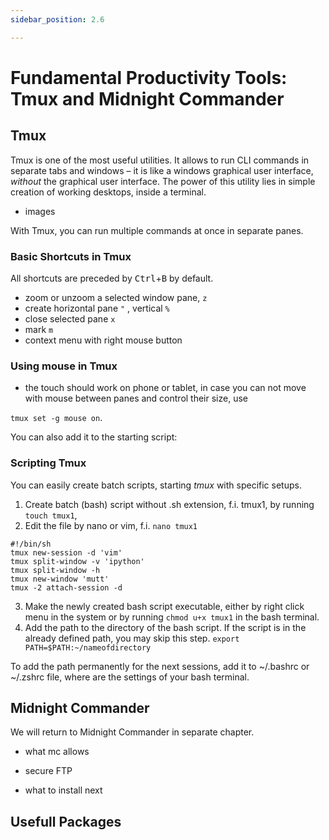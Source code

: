 ```yaml
---
sidebar_position: 2.6

---
```


# Fundamental Productivity Tools: Tmux and Midnight Commander

## Tmux
Tmux is one of the most useful utilities. It allows to run CLI commands in separate tabs and windows – it is like a windows graphical user interface, *without* the graphical user interface. The power of this utility lies in simple creation of working desktops, inside a terminal.

- images

With Tmux, you can run multiple commands at once in separate panes.

### Basic Shortcuts in Tmux
All shortcuts are preceded by <kbd>Ctrl</kbd>+<kbd>B</kbd> by default.
- zoom or unzoom a selected window pane, `z`
- create horizontal pane `"` , vertical `%`
- close selected pane `x`
- mark `m`
- context menu with right mouse button

### Using mouse in Tmux

- the touch should work on phone or tablet, in case you can not move with mouse between panes and control their size, use

 `tmux set -g mouse on`.  

You can also add it to the starting script:

### Scripting Tmux
You can easily create batch scripts, starting *tmux* with specific setups.

1. Create batch (bash) script without .sh extension, f.i. tmux1, by running `touch tmux1`,
2. Edit the file by nano or vim, f.i. `nano tmux1`
```
#!/bin/sh
tmux new-session -d 'vim'
tmux split-window -v 'ipython'
tmux split-window -h
tmux new-window 'mutt'
tmux -2 attach-session -d
```
3. Make the newly created bash script executable, either by right click menu in the system or by running `chmod u+x tmux1` in the bash terminal.
4. Add the path to the directory of the bash script. If the script is in the already defined path, you may skip this step. `export PATH=$PATH:~/nameofdirectory`

To add the path permanently for the next sessions, add it to ~/.bashrc or ~/.zshrc file, where are the settings of your bash terminal.



## Midnight Commander
We will return to Midnight Commander in separate chapter.


- what mc allows
- secure FTP



- what to install next

## Usefull Packages
